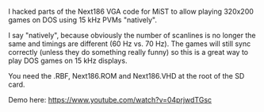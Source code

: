 I hacked parts of the Next186 VGA code for MiST to allow playing 320x200 games on DOS using 15 kHz PVMs "natively".

I say "natively", because obviously the number of scanlines is no longer the same and timings are different (60 Hz vs. 70 Hz). The games will still sync correctly (unless they do something really funny) so this is a great way to play DOS games on 15 kHz displays.

You need the .RBF, Next186.ROM and Next186.VHD at the root of the SD card.

Demo here: https://www.youtube.com/watch?v=04prjwdTGsc
